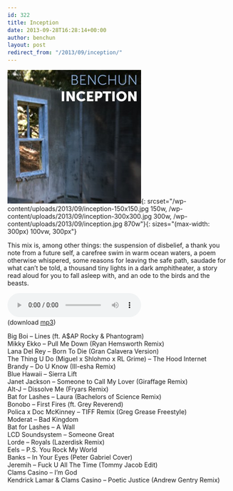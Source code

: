 ```yaml
---
id: 322
title: Inception
date: 2013-09-28T16:28:14+00:00
author: benchun
layout: post
redirect_from: "/2013/09/inception/"
---
```

![Inception](/wp-content/uploads/2013/09/inception-300x300.jpg){: srcset="/wp-content/uploads/2013/09/inception-150x150.jpg 150w, /wp-content/uploads/2013/09/inception-300x300.jpg 300w, /wp-content/uploads/2013/09/inception.jpg 870w"}{: sizes="(max-width: 300px) 100vw, 300px"}

This mix is, among other things: the suspension of disbelief, a thank you note from a future self, a carefree swim in warm ocean waters, a poem otherwise whispered, some reasons for leaving the safe path, saudade for what can&#8217;t be told, a thousand tiny lights in a dark amphitheater, a story read aloud for you to fall asleep with, and an ode to the birds and the beasts.

<audio src="http://mp3.benchun.net/benchun-inception.mp3" preload="auto" controls></audio>  
(download [mp3](http://mp3.benchun.net/benchun-inception.mp3))

Big Boi &#8211; Lines (ft. A$AP Rocky & Phantogram)  
Mikky Ekko &#8211; Pull Me Down (Ryan Hemsworth Remix)  
Lana Del Rey &#8211; Born To Die (Gran Calavera Version)  
The Thing U Do (Miguel x Shlohmo x RL Grime) &#8211; The Hood Internet  
Brandy &#8211; Do U Know (Ill-esha Remix)  
Blue Hawaii &#8211; Sierra Lift  
Janet Jackson &#8211; Someone to Call My Lover (Giraffage Remix)  
Alt-J &#8211; Dissolve Me (Fryars Remix)  
Bat for Lashes &#8211; Laura (Bachelors of Science Remix)  
Bonobo &#8211; First Fires (ft. Grey Reverend)  
Polica x Doc McKinney &#8211; TIFF Remix (Greg Grease Freestyle)  
Moderat &#8211; Bad Kingdom  
Bat for Lashes &#8211; A Wall  
LCD Soundsystem &#8211; Someone Great  
Lorde &#8211; Royals (Lazerdisk Remix)  
Eels &#8211; P.S. You Rock My World  
Banks &#8211; In Your Eyes (Peter Gabriel Cover)  
Jeremih &#8211; Fuck U All The Time (Tommy Jacob Edit)  
Clams Casino &#8211; I&#8217;m God  
Kendrick Lamar & Clams Casino &#8211; Poetic Justice (Andrew Gentry Remix)
